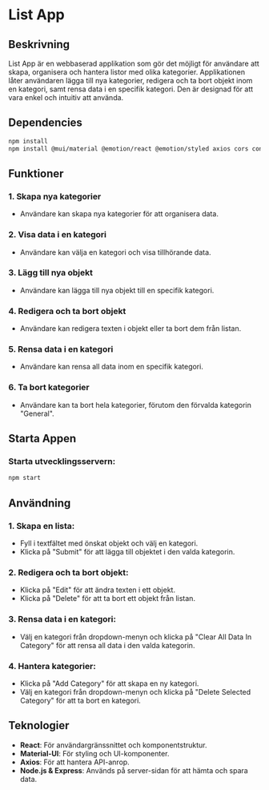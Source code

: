 # List App

## Beskrivning

List App är en webbaserad applikation som gör det möjligt för användare att skapa, organisera och hantera listor med olika kategorier. Applikationen låter användaren lägga till nya kategorier, redigera och ta bort objekt inom en kategori, samt rensa data i en specifik kategori. Den är designad för att vara enkel och intuitiv att använda.

## Dependencies

```bash
npm install
npm install @mui/material @emotion/react @emotion/styled axios cors concurrently react-router-dom
```

## Funktioner

### 1. Skapa nya kategorier

- Användare kan skapa nya kategorier för att organisera data.

### 2. Visa data i en kategori

- Användare kan välja en kategori och visa tillhörande data.

### 3. Lägg till nya objekt

- Användare kan lägga till nya objekt till en specifik kategori.

### 4. Redigera och ta bort objekt

- Användare kan redigera texten i objekt eller ta bort dem från listan.

### 5. Rensa data i en kategori

- Användare kan rensa all data inom en specifik kategori.

### 6. Ta bort kategorier

- Användare kan ta bort hela kategorier, förutom den förvalda kategorin "General".

## Starta Appen

### Starta utvecklingsservern:

```bash
npm start
```

## Användning

### 1. Skapa en lista:

- Fyll i textfältet med önskat objekt och välj en kategori.
- Klicka på "Submit" för att lägga till objektet i den valda kategorin.

### 2. Redigera och ta bort objekt:

- Klicka på "Edit" för att ändra texten i ett objekt.
- Klicka på "Delete" för att ta bort ett objekt från listan.

### 3. Rensa data i en kategori:

- Välj en kategori från dropdown-menyn och klicka på "Clear All Data In Category" för att rensa all data i den valda kategorin.

### 4. Hantera kategorier:

- Klicka på "Add Category" för att skapa en ny kategori.
- Välj en kategori från dropdown-menyn och klicka på "Delete Selected Category" för att ta bort en kategori.

## Teknologier

- **React**: För användargränssnittet och komponentstruktur.
- **Material-UI**: För styling och UI-komponenter.
- **Axios**: För att hantera API-anrop.
- **Node.js & Express**: Används på server-sidan för att hämta och spara data.
